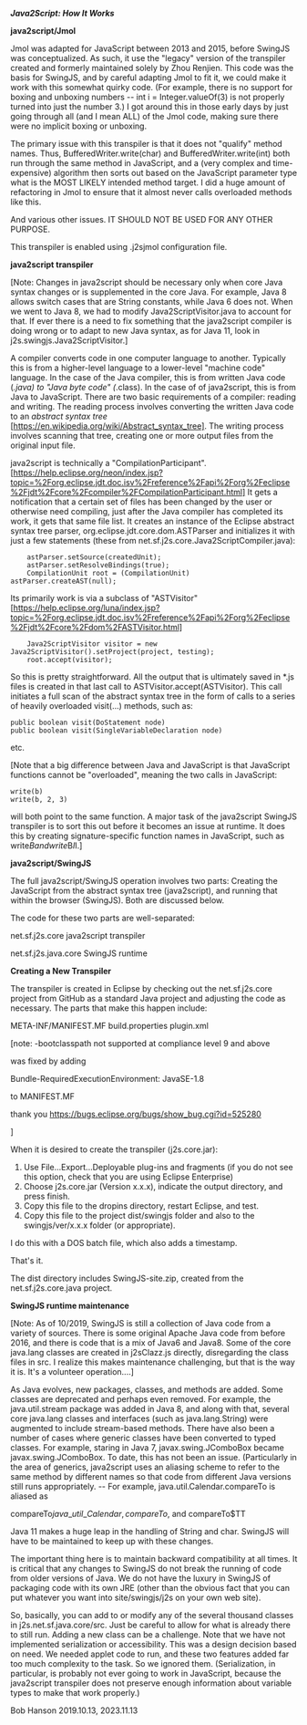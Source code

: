 ***Java2Script: How It Works***

**java2script/Jmol**

Jmol was adapted for JavaScript between 2013 and 2015, before SwingJS was conceptualized. 
As such, it use the "legacy" version of the transpiler created and formerly maintained 
solely by Zhou Renjien. This code was the basis for SwingJS, and by careful adapting Jmol
to fit it, we could make it work with this somewhat quirky code. (For example, there is no
support for boxing and unboxing numbers -- int i = Integer.valueOf(3) is not properly turned
into just the number 3.) I got around this in those early days by just going through all 
(and I mean ALL) of the Jmol code, making sure there were no implicit boxing or unboxing. 

The primary issue with this transpiler is that it does not "qualify" method names. 
Thus, BufferedWriter.write(char) and BufferedWriter.write(int) both run through the
same method in JavaScript, and a (very complex and time-expensive) algorithm then
sorts out based on the JavaScript parameter type what is the MOST LIKELY intended
method target. I did a huge amount of refactoring in Jmol to ensure that it almost
never calls overloaded methods like this. 

And various other issues. IT SHOULD NOT BE USED FOR ANY OTHER PURPOSE.

This transpiler is enabled using .j2sjmol configuration file.

**java2script transpiler**

[Note: Changes in java2script should be necessary only when core Java syntax changes or is supplemented in the core Java. For example, Java 8 allows switch cases that are String constants, while Java 6 does not. When we went to Java 8, we had to modify Java2ScriptVisitor.java to account for that. If ever there is a need to fix something that the java2script compiler is doing wrong or to adapt to new Java syntax, as for Java 11, look in j2s.swingjs.Java2ScriptVisitor.]

A compiler converts code in one computer language to another. Typically this is from a higher-level language to a lower-level "machine code" language. In the case of the Java compiler, this is from written Java code (*.java) to "Java byte code" (*.class). In the case of  of java2script, this is from Java to JavaScript. There are two basic requirements of a compiler: reading and writing. The reading process involves converting the written Java code to an <i>abstract syntax tree</i> [https://en.wikipedia.org/wiki/Abstract_syntax_tree]. The writing process involves scanning that tree, creating one or more output files from the original input file. 

java2script is technically a "CompilationParticipant". [https://help.eclipse.org/neon/index.jsp?topic=%2Forg.eclipse.jdt.doc.isv%2Freference%2Fapi%2Forg%2Feclipse%2Fjdt%2Fcore%2Fcompiler%2FCompilationParticipant.html] It gets a notification that a certain set of files has been changed by the user or otherwise need compiling, just after the Java compiler has completed its work, it gets that same file list. It creates an instance of the Eclipse abstract syntax tree parser, org.eclipse.jdt.core.dom.ASTParser and initializes it with just a few statements (these from net.sf.j2s.core.Java2ScriptCompiler.java):

		astParser.setSource(createdUnit);
		astParser.setResolveBindings(true); 
		CompilationUnit root = (CompilationUnit) astParser.createAST(null);
		
  
Its primarily work is via a subclass of "ASTVisitor" [https://help.eclipse.org/luna/index.jsp?topic=%2Forg.eclipse.jdt.doc.isv%2Freference%2Fapi%2Forg%2Feclipse%2Fjdt%2Fcore%2Fdom%2FASTVisitor.html]
	
		Java2ScriptVisitor visitor = new Java2ScriptVisitor().setProject(project, testing);
		root.accept(visitor);


So this is pretty straightforward. All the output that is ultimately saved in *.js files is created in that last call to ASTVisitor.accept(ASTVisitor). This call initiates a full scan of the abstract syntax tree in the form of calls to a series of heavily overloaded visit(...) methods, such as:

   
	public boolean visit(DoStatement node)
	public boolean visit(SingleVariableDeclaration node)
	

etc. 

[Note that a big difference between Java and JavaScript is that JavaScript functions cannot be "overloaded", meaning the two calls in JavaScript:

    write(b)
    write(b, 2, 3)

will both point to the same function. A major task of the java2script SwingJS transpiler is to sort this out before it becomes an issue at runtime. It does this by creating signature-specific function names in JavaScript, such as write$B and write$B$I$I.]


**java2script/SwingJS**

The full java2script/SwingJS operation involves two parts: Creating the JavaScript from the abstract syntax tree (java2script), and running that within the browser (SwingJS). Both are discussed below.

The code for these two parts are well-separated:

net.sf.j2s.core       java2script transpiler

net.sf.j2s.java.core  SwingJS runtime


**Creating a New Transpiler**

The transpiler is created in Eclipse by checking out the net.sf.j2s.core project from GitHub as a standard Java project and adjusting the code as necessary. The 
parts that make this happen include:

META-INF/MANIFEST.MF
build.properties
plugin.xml


[note: 
-bootclasspath not supported at compliance level 9 and above

was fixed by adding

Bundle-RequiredExecutionEnvironment: JavaSE-1.8

to MANIFEST.MF

thank you https://bugs.eclipse.org/bugs/show_bug.cgi?id=525280

]


When it is desired to create the transpiler (j2s.core.jar):

1) Use File...Export...Deployable plug-ins and fragments
  (if you do not see this option, check that you are using Eclipse 
    Enterprise)
2) Choose j2s.core.jar (Version x.x.x), indicate the output directory,
   and press finish.
3) Copy this file to the dropins directory, restart Eclipse, 
   and test.
4) Copy this file to the project dist/swingjs folder and also
   to the swingjs/ver/x.x.x folder (or appropriate). 



I do this with a DOS batch file, which also adds a timestamp. 
   
That's it. 

The dist directory includes SwingJS-site.zip, created from the net.sf.j2s.core.java project.


**SwingJS runtime maintenance**

[Note: As of 10/2019, SwingJS is still a collection of Java code from a variety of sources. There is some original Apache Java code from before 2016, and there is code that is a mix of Java6 and Java8. Some of the core java.lang classes are created in j2sClazz.js directly, disregarding the class files in src. I realize this makes maintenance challenging, but that is the way it is. It's a volunteer operation....]

As Java evolves, new packages, classes, and methods are added. Some classes are deprecated and perhaps even removed. For example, the java.util.stream package was added in Java 8, and along with that, several core java.lang classes and interfaces (such as java.lang.String) were augmented to include stream-based methods. There have also been a number of cases where generic classes have been converted to typed classes. For example, staring in Java 7, javax.swing.JComboBox became javax.swing.JComboBox<E>. To date, this has not been an issue. (Particularly in the area of generics, java2script uses an aliasing scheme to refer to the same method by different names so that code from different Java versions still runs appropriately. -- For example, java.util.Calendar.compareTo is aliased as

compareTo$java\_util\_Calendar, compareTo$, and compareTo$TT

Java 11 makes a huge leap in the handling of String and char. SwingJS will have to be maintained to keep up with these changes. 

The important thing here is to maintain backward compatibility at all times. It is critical that any changes to SwingJS do not break the running of code from older versions of Java. We do not have the luxury in SwingJS of packaging code with its own JRE (other than the obvious fact that you can put whatever you want into site/swingjs/j2s on your own web site). 

So, basically, you can add to or modify any of the several thousand classes in j2s.net.sf.java.core/src. Just be careful to allow for what is already there to still run. Adding a new class can be a challenge. Note that we have not implemented serialization or accessibility. This was a design decision based on need. We needed applet code to run, and these two features added far too much complexity to the task. So we ignored them. (Serialization, in particular, is probably not ever going to work in JavaScript, because the java2script transpiler does not preserve enough information about variable types to make that work properly.)


Bob Hanson 2019.10.13, 2023.11.13




